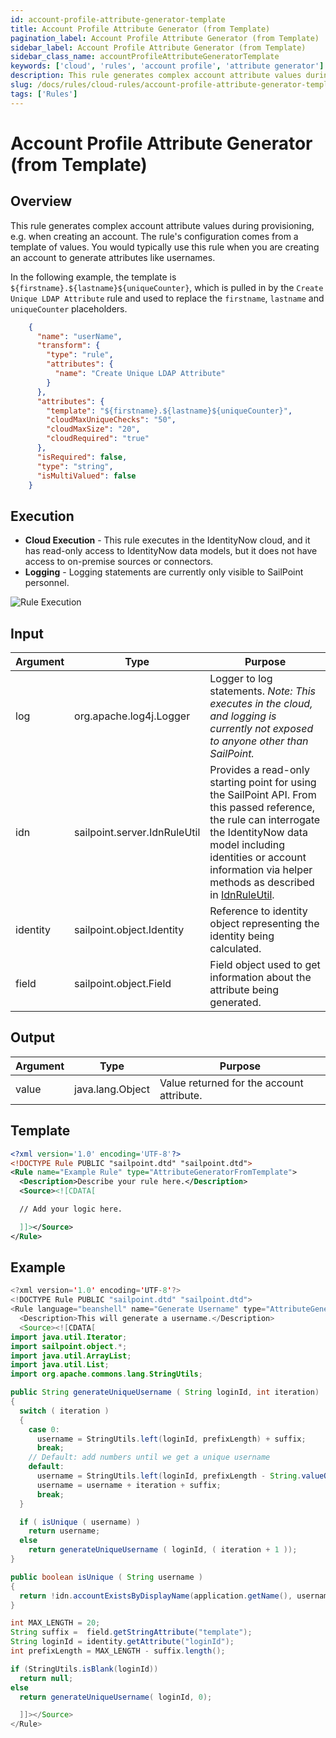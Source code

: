 ```yaml
---
id: account-profile-attribute-generator-template
title: Account Profile Attribute Generator (from Template)
pagination_label: Account Profile Attribute Generator (from Template)
sidebar_label: Account Profile Attribute Generator (from Template)
sidebar_class_name: accountProfileAttributeGeneratorTemplate
keywords: ['cloud', 'rules', 'account profile', 'attribute generator']
description: This rule generates complex account attribute values during provisioning, e.g. when creating an account. The rule's configuration comes from a template of values.
slug: /docs/rules/cloud-rules/account-profile-attribute-generator-template
tags: ['Rules']
---
```


# Account Profile Attribute Generator (from Template)

## Overview

This rule generates complex account attribute values during provisioning, e.g. when creating an account. The rule's configuration comes from a template of values. You would typically use this rule when you are creating an account to generate attributes like usernames.

In the following example, the template is `${firstname}.${lastname}${uniqueCounter}`, which is pulled in by the `Create Unique LDAP Attribute` rule and used to replace the `firstname`, `lastname` and `uniqueCounter` placeholders.

```json
    {
      "name": "userName",
      "transform": {
        "type": "rule",
        "attributes": {
          "name": "Create Unique LDAP Attribute"
        }
      },
      "attributes": {
        "template": "${firstname}.${lastname}${uniqueCounter}",
        "cloudMaxUniqueChecks": "50",
        "cloudMaxSize": "20",
        "cloudRequired": "true"
      },
      "isRequired": false,
      "type": "string",
      "isMultiValued": false
    }
```

## Execution

- **Cloud Execution** - This rule executes in the IdentityNow cloud, and it has read-only access to IdentityNow data models, but it does not have access to on-premise sources or connectors.
- **Logging** - Logging statements are currently only visible to SailPoint personnel.

![Rule Execution](../img/cloud_execution.png)

## Input

| Argument | Type | Purpose |
| --- | --- | --- |
| log | org.apache.log4j.Logger | Logger to log statements. _Note: This executes in the cloud, and logging is currently not exposed to anyone other than SailPoint._ |
| idn | sailpoint.server.IdnRuleUtil | Provides a read-only starting point for using the SailPoint API. From this passed reference, the rule can interrogate the IdentityNow data model including identities or account information via helper methods as described in [IdnRuleUtil](../idn_rule_utility.md). |
| identity | sailpoint.object.Identity | Reference to identity object representing the identity being calculated. |
| field | sailpoint.object.Field | Field object used to get information about the attribute being generated. |

## Output

| Argument | Type             | Purpose                                   |
| -------- | ---------------- | ----------------------------------------- |
| value    | java.lang.Object | Value returned for the account attribute. |

## Template

```xml
<?xml version='1.0' encoding='UTF-8'?>
<!DOCTYPE Rule PUBLIC "sailpoint.dtd" "sailpoint.dtd">
<Rule name="Example Rule" type="AttributeGeneratorFromTemplate">
  <Description>Describe your rule here.</Description>
  <Source><![CDATA[

  // Add your logic here.

  ]]></Source>
</Rule>
```

## Example

```java
<?xml version='1.0' encoding='UTF-8'?>
<!DOCTYPE Rule PUBLIC "sailpoint.dtd" "sailpoint.dtd">
<Rule language="beanshell" name="Generate Username" type="AttributeGeneratorFromTemplate">
  <Description>This will generate a username.</Description>
  <Source><![CDATA[
import java.util.Iterator;
import sailpoint.object.*;
import java.util.ArrayList;
import java.util.List;
import org.apache.commons.lang.StringUtils;

public String generateUniqueUsername ( String loginId, int iteration)
{
  switch ( iteration )
  {
    case 0:
      username = StringUtils.left(loginId, prefixLength) + suffix;
      break;
    // Default: add numbers until we get a unique username
    default:
      username = StringUtils.left(loginId, prefixLength - String.valueOf(iteration).length()).toString();
      username = username + iteration + suffix;
      break;
  }

  if ( isUnique ( username) )
    return username;
  else
    return generateUniqueUsername ( loginId, ( iteration + 1 ));
}

public boolean isUnique ( String username )
{
  return !idn.accountExistsByDisplayName(application.getName(), username);
}

int MAX_LENGTH = 20;
String suffix =  field.getStringAttribute("template");
String loginId = identity.getAttribute("loginId");
int prefixLength = MAX_LENGTH - suffix.length();

if (StringUtils.isBlank(loginId))
  return null;
else
  return generateUniqueUsername( loginId, 0);

  ]]></Source>
</Rule>
```
